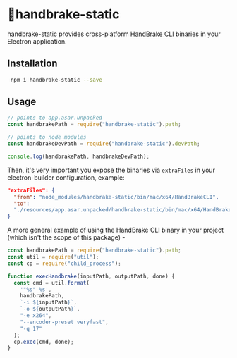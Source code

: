 # 🍹handbrake-static

handbrake-static provides cross-platform [HandBrake CLI](https://handbrake.fr/) binaries in your Electron application.

## Installation

```sh
 npm i handbrake-static --save
```

## Usage

```js
// points to app.asar.unpacked
const handbrakePath = require("handbrake-static").path;

// points to node_modules
const handbrakeDevPath = require("handbrake-static").devPath;

console.log(handbrakePath, handbrakeDevPath);
```

Then, it's very important you expose the binaries via `extraFiles` in your electron-builder configuration, example:

```json
"extraFiles": {
  "from": "node_modules/handbrake-static/bin/mac/x64/HandBrakeCLI",
  "to":
  "./resources/app.asar.unpacked/handbrake-static/bin/mac/x64/HandBrakeCLI",
}
```

A more general example of using the HandBrake CLI binary in your project (which isn't the scope of this package) -

```js
const handbrakePath = require("handbrake-static").path;
const util = require("util");
const cp = require("child_process");

function execHandbrake(inputPath, outputPath, done) {
  const cmd = util.format(
    '"%s" %s',
    handbrakePath,
    `-i ${inputPath}`,
    `-o ${outputPath}`,
    "-e x264",
    "--encoder-preset veryfast",
    "-q 17"
  );
  cp.exec(cmd, done);
}
```
